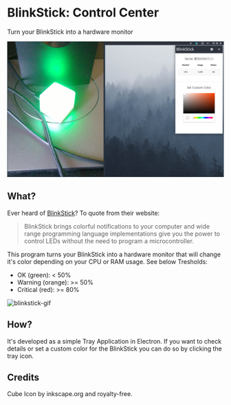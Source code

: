 # BlinkStick: Control Center

Turn your BlinkStick into a hardware monitor

![blinkstick](src/assets/blinkstick.png)

## What?

Ever heard of [BlinkStick](https://www.blinkstick.com/)? To quote from their website:

> BlinkStick brings colorful notifications to your computer and wide range programming language implementations give you the power to control LEDs without the need to program a microcontroller.

This program turns your BlinkStick into a hardware monitor that will change it's color depending on your CPU or RAM usage. See below Tresholds:

- OK (green):       < 50%
- Warning (orange): >= 50%
- Critical (red):   >= 80%

![blinkstick-gif](src/assets/blinkstick-gif.gif)

## How?

It's developed as a simple Tray Application in Electron. If you want to check details or set a custom color for the BlinkStick you can do so by clicking the tray icon.

## Credits

Cube Icon by inkscape.org and royalty-free.

